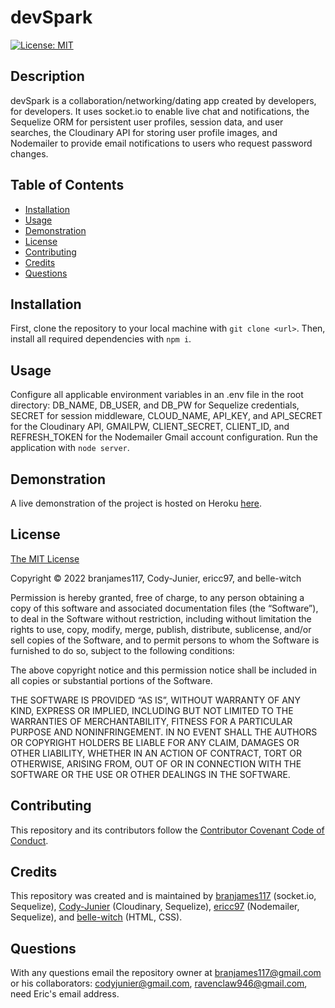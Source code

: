 # devSpark

[![License: MIT](https://img.shields.io/badge/License-MIT-yellow.svg)](https://opensource.org/licenses/MIT)

## Description

devSpark is a collaboration/networking/dating app created by developers, for developers. It uses socket.io to enable live chat and notifications, the Sequelize ORM for persistent user profiles, session data, and user searches, the Cloudinary API for storing user profile images, and Nodemailer to provide email notifications to users who request password changes.

## Table of Contents

- [Installation](#installation)
- [Usage](#usage)
- [Demonstration](#demonstration)
- [License](#license)
- [Contributing](#contributing)
- [Credits](#credits)
- [Questions](#questions)

## Installation

First, clone the repository to your local machine with `git clone <url>`. Then, install all required dependencies with `npm i`.

## Usage

Configure all applicable environment variables in an .env file in the root directory: DB_NAME, DB_USER, and DB_PW for Sequelize credentials, SECRET for session middleware, CLOUD_NAME, API_KEY, and API_SECRET for the Cloudinary API, GMAILPW, CLIENT_SECRET, CLIENT_ID, and REFRESH_TOKEN for the Nodemailer Gmail account configuration. Run the application with `node server`.

## Demonstration

A live demonstration of the project is hosted on Heroku [here](https://devsparkio.herokuapp.com/).

## License

[The MIT License](https://mit-license.org/)

Copyright © 2022 branjames117, Cody-Junier, ericc97, and belle-witch

Permission is hereby granted, free of charge, to any person obtaining a copy of this software and associated documentation files (the “Software”), to deal in the Software without restriction, including without limitation the rights to use, copy, modify, merge, publish, distribute, sublicense, and/or sell copies of the Software, and to permit persons to whom the Software is furnished to do so, subject to the following conditions:

The above copyright notice and this permission notice shall be included in all copies or substantial portions of the Software.

THE SOFTWARE IS PROVIDED “AS IS”, WITHOUT WARRANTY OF ANY KIND, EXPRESS OR IMPLIED, INCLUDING BUT NOT LIMITED TO THE WARRANTIES OF MERCHANTABILITY, FITNESS FOR A PARTICULAR PURPOSE AND NONINFRINGEMENT. IN NO EVENT SHALL THE AUTHORS OR COPYRIGHT HOLDERS BE LIABLE FOR ANY CLAIM, DAMAGES OR OTHER LIABILITY, WHETHER IN AN ACTION OF CONTRACT, TORT OR OTHERWISE, ARISING FROM, OUT OF OR IN CONNECTION WITH THE SOFTWARE OR THE USE OR OTHER DEALINGS IN THE SOFTWARE.

## Contributing

This repository and its contributors follow the [Contributor Covenant Code of Conduct](https://www.contributor-covenant.org/version/2/1/code_of_conduct/code_of_conduct.md).

## Credits

This repository was created and is maintained by [branjames117](https://github.com/branjames117) (socket.io, Sequelize), [Cody-Junier](https://github.com/Cody-Junier) (Cloudinary, Sequelize), [ericc97](https://github.com/ericc97) (Nodemailer, Sequelize), and [belle-witch](https://github.com/belle-witch) (HTML, CSS).

## Questions

With any questions email the repository owner at [branjames117@gmail.com](mailto:branjames117@gmail.com) or his collaborators: [codyjunier@gmail.com](mailto:codyjunier@gmail.com), [ravenclaw946@gmail.com](mailto:ravenclaw946@gmail.com), need Eric's email address.
